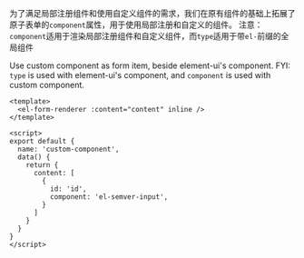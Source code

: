 为了满足局部注册组件和使用自定义组件的需求，我们在原有组件的基础上拓展了原子表单的`component`属性，用于使用局部注册和自定义的组件。
注意： `component`适用于渲染局部注册组件和自定义组件，而`type`适用于带`el-`前缀的全局组件

Use custom component as form item, beside element-ui's component.
FYI: `type` is used with element-ui's component, and `component` is used with custom component.

```vue
<template>
  <el-form-renderer :content="content" inline />
</template>

<script>
export default {
  name: 'custom-component',
  data() {
    return {
      content: [
        {
          id: 'id',
          component: 'el-semver-input',
        }
      ]
    }
  }
}
</script>
```
